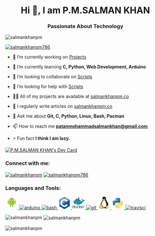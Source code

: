 <h1 align="center">Hi 👋, I am P.M.SALMAN KHAN</h1>
<h3 align="center">Passionate About Technology</h3>

<p align="left"> <img src="https://komarev.com/ghpvc/?username=salmankhanpm&label=Profile%20views&color=0e75b6&style=flat" alt="salmankhanpm" /> </p>

<p align="left"> <a href="https://twitter.com/salmankhanpm786" target="blank"><img src="https://img.shields.io/twitter/follow/salmankhanpm786?logo=twitter&style=for-the-badge" alt="salmankhanpm786" /></a> </p>

- 🔭 I’m currently working on [Projects](https://github.com/SALMANKHANPM/Projects.git)

- 🌱 I’m currently learning **C, Python, Web Development, Arduino**

- 👯 I’m looking to collaborate on [Scripts](https://github.com/SALMANKHANPM/scripts.git)

- 🤝 I’m looking for help with [Scripts](https://github.com/SALMANKHANPM/scripts.git)

- 👨‍💻 All of my projects are available at [salmankhanpm.co](salmankhanpm.co)

- 📝 I regularly write articles on [salmankhanpm.co](salmankhanpm.co)

- 💬 Ask me about **Git, C, Python, Linux, Bash, Pacman**

- 📫 How to reach me **patanmohammadsalmankhan@gmail.com**

- ⚡ Fun fact **I think I am lazy.**

<a style="margin-left: auto; margin-right: 0;" href="https://app.daily.dev/salmankhanpm">
    <img src="https://api.daily.dev/devcards/e172fe85ce37479184245a84af28f921.png?r=r0h" width="400" alt="P.M.SALMAN KHAN's Dev Card"/>
</a>

<!-- ### Blogs posts -->
<!-- BLOG-POST-LIST:START -->
<!-- BLOG-POST-LIST:END -->

<h3 align="left">Connect with me:</h3>
<p align="left">
<a href="https://dev.to/salmankhanpm" target="blank"><img align="center" src="https://raw.githubusercontent.com/rahuldkjain/github-profile-readme-generator/master/src/images/icons/Social/devto.svg" alt="salmankhanpm" height="30" width="40" /></a>
<a href="https://twitter.com/salmankhanpm786" target="blank"><img align="center" src="https://raw.githubusercontent.com/rahuldkjain/github-profile-readme-generator/master/src/images/icons/Social/twitter.svg" alt="salmankhanpm786" height="30" width="40" /></a>
</p>

<h3 align="left">Languages and Tools:</h3>
<p align="left"> <a href="https://developer.android.com" target="_blank" rel="noreferrer"> <img src="https://raw.githubusercontent.com/devicons/devicon/master/icons/android/android-original-wordmark.svg" alt="android" width="40" height="40"/> </a> <a href="https://www.arduino.cc/" target="_blank" rel="noreferrer"> <img src="https://cdn.worldvectorlogo.com/logos/arduino-1.svg" alt="arduino" width="40" height="40"/> </a> <a href="https://www.gnu.org/software/bash/" target="_blank" rel="noreferrer"> <img src="https://www.vectorlogo.zone/logos/gnu_bash/gnu_bash-icon.svg" alt="bash" width="40" height="40"/> </a> <a href="https://www.cprogramming.com/" target="_blank" rel="noreferrer"> <img src="https://raw.githubusercontent.com/devicons/devicon/master/icons/c/c-original.svg" alt="c" width="40" height="40"/> </a> <a href="https://www.docker.com/" target="_blank" rel="noreferrer"> <img src="https://raw.githubusercontent.com/devicons/devicon/master/icons/docker/docker-original-wordmark.svg" alt="docker" width="40" height="40"/> </a> <a href="https://git-scm.com/" target="_blank" rel="noreferrer"> <img src="https://www.vectorlogo.zone/logos/git-scm/git-scm-icon.svg" alt="git" width="40" height="40"/> </a> <a href="https://www.linux.org/" target="_blank" rel="noreferrer"> <img src="https://raw.githubusercontent.com/devicons/devicon/master/icons/linux/linux-original.svg" alt="linux" width="40" height="40"/> </a> <a href="https://www.python.org" target="_blank" rel="noreferrer"> <img src="https://raw.githubusercontent.com/devicons/devicon/master/icons/python/python-original.svg" alt="python" width="40" height="40"/> </a> <a href="https://travis-ci.org" target="_blank" rel="noreferrer"> <img src="https://www.vectorlogo.zone/logos/travis-ci/travis-ci-icon.svg" alt="travisci" width="40" height="40"/> </a> </p>

<p><img align="left" src="https://github-readme-stats.vercel.app/api/top-langs?username=salmankhanpm&show_icons=true&locale=en&layout=compact" alt="salmankhanpm" /></p>

<p>&nbsp;<img align="center" src="https://github-readme-stats.vercel.app/api?username=salmankhanpm&show_icons=true&locale=en" alt="salmankhanpm" /></p>

<p><img align="center" src="https://github-readme-streak-stats.herokuapp.com/?user=salmankhanpm&" alt="salmankhanpm" /></p>
